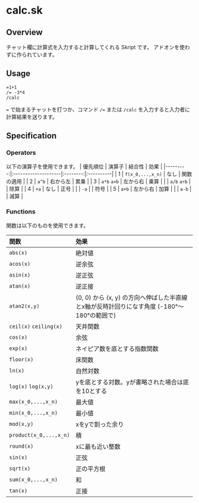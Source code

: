 # calc.sk

## Overview

チャット欄に計算式を入力すると計算してくれる Skript です。
アドオンを使わずに作られています。

## Usage

```
=1+1
/= -3*4
/calc 
```

`=` で始まるチャットを打つか、コマンド `/=` または `/calc` を入力すると入力者に計算結果を送ります。

## Specification

### Operators

以下の演算子を使用できます。
| 優先順位 | 演算子               | 結合性  | 効果 |
|---------:|:--------------------|:--------:|:----------|
|        1 | `f(x_0,...,x_n)`    | なし     | 関数の適用 |
|        2 | `a^b`               | 右から左 | 累乗 |
|        3 | `a*b` `a×b`         | 左から右 | 乗算 |
|          | `a/b` `a÷b`         |         | 除算 |
|        4 | `+a`                | なし    | 正号 |
|          | `-a`                |         | 符号 |
|        5 | `a+b`               | 左から右 | 加算 |
|          | `a-b`               |         | 減算 |

### Functions

関数は以下のものを使用できます。

| 関数     | 効果 |
|:---------|:-----|
| `abs(x)` | 絶対値 |
| `acos(x)` | 逆余弦 |
| `asin(x)` | 逆正弦 |
| `atan(x)` | 逆正接 |
| `atan2(x,y)` | (0, 0) から (x, y) の方向へ伸ばした半直線とx軸が反時計回りになす角度 (-180°～180°の範囲で) |
| `ceil(x)` `ceiling(x)` | 天井関数 |
| `cos(x)` | 余弦 |
| `exp(x)` | ネイピア数を底とする指数関数 |
| `floor(x)` | 床関数 |
| `ln(x)` | 自然対数 |
| `log(x)` `log(x,y)` | yを底とする対数。yが書略された場合は底を10とする |
| `max(x_0,...,x_n)` | 最大値 |
| `min(x_0,...,x_n)` | 最小値 |
| `mod(x,y)` | xをyで割った余り |
| `product(x_0,...,x_n)` | 積 |
| `round(x)` | xに最も近い整数 |
| `sin(x)` | 正弦 |
| `sqrt(x)` | 正の平方根 |
| `sum(x_0,...,x_n)` | 和 |
| `tan(x)` | 正接 |
